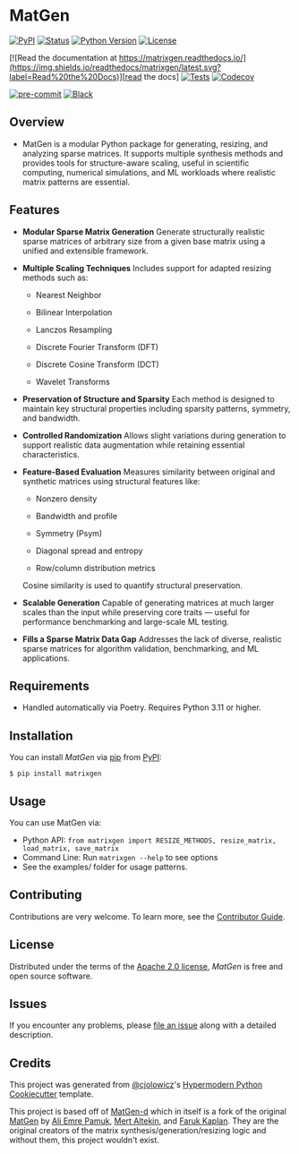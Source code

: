 # MatGen

[![PyPI](https://img.shields.io/pypi/v/matrixgen.svg)][pypi status]
[![Status](https://img.shields.io/pypi/status/matrixgen.svg)][pypi status]
[![Python Version](https://img.shields.io/pypi/pyversions/matrixgen)][pypi status]
[![License](https://img.shields.io/pypi/l/matrixgen)][license]

[![Read the documentation at https://matrixgen.readthedocs.io/](https://img.shields.io/readthedocs/matrixgen/latest.svg?label=Read%20the%20Docs)][read the docs]
[![Tests](https://github.com/He-Is-HaZaRdOuS/matrixgen/workflows/Tests/badge.svg)][tests]
[![Codecov](https://codecov.io/gh/He-Is-HaZaRdOuS/matrixgen/branch/main/graph/badge.svg)][codecov]

[![pre-commit](https://img.shields.io/badge/pre--commit-enabled-brightgreen?logo=pre-commit&logoColor=white)][pre-commit]
[![Black](https://img.shields.io/badge/code%20style-black-000000.svg)][black]

[pypi status]: https://pypi.org/project/matrixgen/
[read the docs]: https://matrixgen.readthedocs.io/
[tests]: https://github.com/He-Is-HaZaRdOuS/matrixgen/actions?workflow=Tests
[codecov]: https://app.codecov.io/gh/He-Is-HaZaRdOuS/matrixgen
[pre-commit]: https://github.com/pre-commit/pre-commit
[black]: https://github.com/psf/black

## Overview
- MatGen is a modular Python package for generating, resizing, and analyzing sparse matrices. It supports multiple synthesis methods and provides tools for structure-aware scaling, useful in scientific computing, numerical simulations, and ML workloads where realistic matrix patterns are essential.

## Features

- **Modular Sparse Matrix Generation**
Generate structurally realistic sparse matrices of arbitrary size from a given base matrix using a unified and extensible framework.

- **Multiple Scaling Techniques**
Includes support for adapted resizing methods such as:

    - Nearest Neighbor

    - Bilinear Interpolation

    - Lanczos Resampling

    - Discrete Fourier Transform (DFT)

    - Discrete Cosine Transform (DCT)

    - Wavelet Transforms

- **Preservation of Structure and Sparsity**
Each method is designed to maintain key structural properties including sparsity patterns, symmetry, and bandwidth.

- **Controlled Randomization**
Allows slight variations during generation to support realistic data augmentation while retaining essential characteristics.

- **Feature-Based Evaluation**
Measures similarity between original and synthetic matrices using structural features like:

    - Nonzero density

    - Bandwidth and profile

    - Symmetry (Psym)

    - Diagonal spread and entropy

    - Row/column distribution metrics

    Cosine similarity is used to quantify structural preservation.

- **Scalable Generation**
Capable of generating matrices at much larger scales than the input while preserving core traits — useful for performance benchmarking and large-scale ML testing.

- **Fills a Sparse Matrix Data Gap**
Addresses the lack of diverse, realistic sparse matrices for algorithm validation, benchmarking, and ML applications.

## Requirements

- Handled automatically via Poetry. Requires Python 3.11 or higher.

## Installation

You can install _MatGen_ via [pip] from [PyPI]:

```console
$ pip install matrixgen
```

## Usage

You can use MatGen via:
- Python API: `from matrixgen import RESIZE_METHODS, resize_matrix, load_matrix, save_matrix`
- Command Line: Run `matrixgen --help` to see options
- See the examples/ folder for usage patterns.

## Contributing

Contributions are very welcome.
To learn more, see the [Contributor Guide].

## License

Distributed under the terms of the [Apache 2.0 license][license],
_MatGen_ is free and open source software.

## Issues

If you encounter any problems,
please [file an issue] along with a detailed description.

## Credits

This project was generated from [@cjolowicz]'s [Hypermodern Python Cookiecutter] template.

This project is based off of [MatGen-d](https://github.com/He-Is-HaZaRdOuS/matrixgen-d) which in itself is a fork of the original [MatGen](https://github.com/aliemrepmk/MatGen---A-Realistic-Sparse-Matrix-Generator) by [Ali Emre Pamuk](https://github.com/aliemrepmk), [Mert Altekin](https://github.com/AltekinMert), and [Faruk Kaplan](https://github.com/farukaplan). They are the original creators of the matrix synthesis/generation/resizing logic and without them, this project wouldn't exist.

[@cjolowicz]: https://github.com/cjolowicz
[pypi]: https://pypi.org/
[hypermodern python cookiecutter]: https://github.com/cjolowicz/cookiecutter-hypermodern-python
[file an issue]: https://github.com/He-Is-HaZaRdOuS/matrixgen/issues
[pip]: https://pip.pypa.io/

<!-- github-only -->

[license]: https://github.com/He-Is-HaZaRdOuS/matrixgen/blob/main/LICENSE
[contributor guide]: https://github.com/He-Is-HaZaRdOuS/matrixgen/blob/main/CONTRIBUTING.md
[command-line reference]: https://matrixgen.readthedocs.io/en/latest/usage.html

